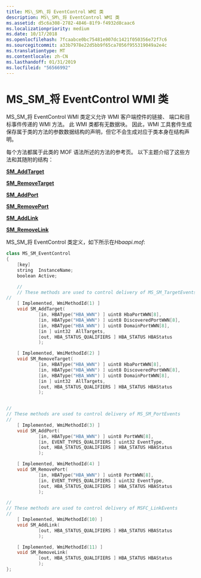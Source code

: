 ```yaml
---
title: MS\_SM\_将 EventControl WMI 类
description: MS\_SM\_将 EventControl WMI 类
ms.assetid: d5c6a308-2782-4846-81f9-f4932d8caac6
ms.localizationpriority: medium
ms.date: 10/17/2018
ms.openlocfilehash: 7fcaabce0bc75481e007dc1421f050356e72f7c6
ms.sourcegitcommit: a33b7978e22d5bb9f65ca7056f955319049a2e4c
ms.translationtype: MT
ms.contentlocale: zh-CN
ms.lasthandoff: 01/31/2019
ms.locfileid: "56566992"
---
```

# <a name="mssmeventcontrol-wmi-class"></a>MS\_SM\_将 EventControl WMI 类


MS\_SM\_将 EventControl WMI 类定义允许 WMI 客户端控件的链接、 端口和目标事件传递的 WMI 方法。 此 WMI 类都有无数据块。 因此，WMI 工具套件生成保存属于类的方法的参数数据结构的声明，但它不会生成对应于类本身在结构声明。

每个方法都属于此类的 MOF 语法所述的方法的参考页。 以下主题介绍了这些方法和其随附的结构：

[**SM\_AddTarget**](sm-addtarget.md)

[**SM\_RemoveTarget**](sm-removetarget.md)

[**SM\_AddPort**](sm-addport.md)

[**SM\_RemovePort**](sm-removeport.md)

[**SM\_AddLink**](sm-addlink.md)

[**SM\_RemoveLink**](sm-removelink.md)

MS\_SM\_将 EventControl 类定义，如下所示在*Hbaapi.mof*:

```cpp
class MS_SM_EventControl 
{ 
    [key] 
    string  InstanceName; 
    boolean Active; 

    //
    // These methods are used to control delivery of MS_SM_TargetEvents
//
    [ Implemented, WmiMethodId(1) ]
    void SM_AddTarget(
            [in, HBAType("HBA_WWN") ] uint8 HbaPortWWN[8],
            [in, HBAType("HBA_WWN") ] uint8 DiscoveredPortWWN[8],
            [in, HBAType("HBA_WWN") ] uint8 DomainPortWWN[8],
            [in ] uint32  AllTargets,
            [out, HBA_STATUS_QUALIFIERS ] HBA_STATUS HBAStatus
            );

    [ Implemented, WmiMethodId(2) ]
    void SM_RemoveTarget(
            [in, HBAType("HBA_WWN") ] uint8 HbaPortWWN[8],
            [in, HBAType("HBA_WWN") ] uint8 DiscoveredPortWWN[8],
            [in, HBAType("HBA_WWN") ] uint8 DomainPortWWN[8],
            [in ] uint32  AllTargets,
            [out, HBA_STATUS_QUALIFIERS ] HBA_STATUS HBAStatus
            );


//
// These methods are used to control delivery of MS_SM_PortEvents
//
    [ Implemented, WmiMethodId(3) ]
    void SM_AddPort(
            [in, HBAType("HBA_WWN") ] uint8 PortWWN[8],
            [in, EVENT_TYPES_QUALIFIERS ] uint32 EventType,
            [out, HBA_STATUS_QUALIFIERS ] HBA_STATUS HBAStatus
            );

    [ Implemented, WmiMethodId(4) ]
    void SM_RemovePort(
            [in, HBAType("HBA_WWN") ] uint8 PortWWN[8],
            [in, EVENT_TYPES_QUALIFIERS ] uint32 EventType,
            [out, HBA_STATUS_QUALIFIERS ] HBA_STATUS HBAStatus
            );

//
// These methods are used to control delivery of MSFC_LinkEvents
//
    [ Implemented, WmiMethodId(10) ]
    void SM_AddLink(
            [out, HBA_STATUS_QUALIFIERS ] HBA_STATUS HBAStatus
            );

    [ Implemented, WmiMethodId(11) ]
    void SM_RemoveLink(
            [out, HBA_STATUS_QUALIFIERS ] HBA_STATUS HBAStatus
            );
};
```

 

 






